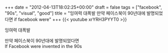 +++
date = "2012-04-13T18:02:25+00:00"
draft = false
tags = ["facebook", "90s", "visual", "good"]
title = "잉여력 대폭발 만약 페이스북이 90년대에 발명되었다면 if facebook were"
+++
{{< youtube xrYRH3PYYT0 >}}



잉여력 대폭발

만약 페이스북이 90년대에 발명되었다면  
If Facebook were invented in the 90s 
